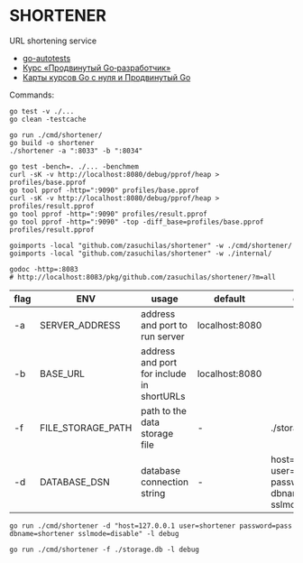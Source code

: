# SHORTENER

URL shortening service

- [go-autotests](https://github.com/Yandex-Practicum/go-autotests)
- [Курс «Продвинутый Go‑разработчик»](https://practicum.yandex.ru/go-advanced/)
- [Карты курсов Go с нуля и Продвинутый Go](https://code.s3.yandex.net/go/1f_vs_2f.pdf)


Commands:  
```shell
go test -v ./...
go clean -testcache

go run ./cmd/shortener/
go build -o shortener
./shortener -a ":8033" -b ":8034"

go test -bench=. ./... -benchmem
curl -sK -v http://localhost:8080/debug/pprof/heap > profiles/base.pprof
go tool pprof -http=":9090" profiles/base.pprof
curl -sK -v http://localhost:8080/debug/pprof/heap > profiles/result.pprof
go tool pprof -http=":9090" profiles/result.pprof
go tool pprof -http=":9090" -top -diff_base=profiles/base.pprof profiles/result.pprof

goimports -local "github.com/zasuchilas/shortener" -w ./cmd/shortener/
goimports -local "github.com/zasuchilas/shortener" -w ./internal/

godoc -http=:8083
# http://localhost:8083/pkg/github.com/zasuchilas/shortener/?m=all

```


| flag | ENV               | usage                                     | default        | example                                                                      |
| ---- | ----------------- | ----------------------------------------- | -------------- | ---------------------------------------------------------------------------- |
| -a   | SERVER_ADDRESS    | address and port to run server            | localhost:8080 |                                                                              |
| -b   | BASE_URL          | address and port for include in shortURLs | localhost:8080 |                                                                              |
| -f   | FILE_STORAGE_PATH | path to the data storage file             | -              | ./storage.db                                                                 |
| -d   | DATABASE_DSN      | database connection string                | -              | host=127.0.0.1 user=shortener password=pass dbname=shortener sslmode=disable |

`go run ./cmd/shortener -d "host=127.0.0.1 user=shortener password=pass dbname=shortener sslmode=disable" -l debug`

`go run ./cmd/shortener -f ./storage.db -l debug`
